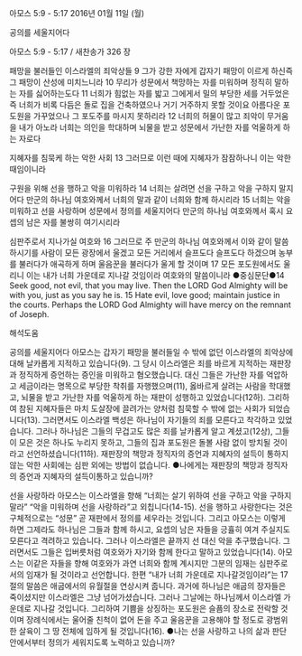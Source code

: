 아모스 5:9 - 5:17 
2016년 01월 11일 (월)

공의를 세울지어다



아모스 5:9 - 5:17 / 새찬송가 326 장


패망을 불러들인 이스라엘의 죄악상들
9 그가 강한 자에게 갑자기 패망이 이르게 하신즉 그 패망이 산성에 미치느니라 10 무리가 성문에서 책망하는 자를 미워하며 정직히 말하는 자를 싫어하는도다 11 너희가 힘없는 자를 밟고 그에게서 밀의 부당한 세를 거두었은즉 너희가 비록 다듬은 돌로 집을 건축하였으나 거기 거주하지 못할 것이요 아름다운 포도원을 가꾸었으나 그 포도주를 마시지 못하리라 12 너희의 허물이 많고 죄악이 무거움을 내가 아노라 너희는 의인을 학대하며 뇌물을 받고 성문에서 가난한 자를 억울하게 하는 자로다

지혜자를 침묵케 하는 악한 사회
13 그러므로 이런 때에 지혜자가 잠잠하나니 이는 악한 때임이니라

구원을 위해 선을 행하고 악을 미워하라
14 너희는 살려면 선을 구하고 악을 구하지 말지어다 만군의 하나님 여호와께서 너희의 말과 같이 너희와 함께 하시리라 15 너희는 악을 미워하고 선을 사랑하며 성문에서 정의를 세울지어다 만군의 하나님 여호와께서 혹시 요셉의 남은 자를 불쌍히 여기시리라

심판주로서 지나가실 여호와
16 그러므로 주 만군의 하나님 여호와께서 이와 같이 말씀하시기를 사람이 모든 광장에서 울겠고 모든 거리에서 슬프도다 슬프도다 하겠으며 농부를 불러다가 애곡하게 하며 울음꾼을 불러다가 울게 할 것이며 17 모든 포도원에서도 울리니 이는 내가 너희 가운데로 지나갈 것임이라 여호와의 말씀이니라
●중심문단●14 Seek good, not evil, that you may live. Then the LORD God Almighty will be with you, just as you say he is. 15 Hate evil, love good; maintain justice in the courts. Perhaps the LORD God Almighty will have mercy on the remnant of Joseph.

해석도움





공의를 세울지어다 
아모스는 갑자기 패망을 불러들일 수 밖에 없던 이스라엘의 죄악상에 대해 날카롭게 지적하고 있습니다(9). 그 당시 이스라엘은 죄를 바르게 지적하는 재판장과 정직하게 증언하는 증인을 미워하고 혐오했습니다. 대신 그들은 가난한 자를 억압하고 세금이라는 명목으로 부당한 착취를 자행했으며(11), 옳바르게 살려는 사람을 학대했고, 뇌물을 받고 가난한 자를 억울하게 하는 재판이 성행하고 있었습니다(12하). 그리하여 참된 지혜자들은 마치 도살장에 끌려가는 양처럼 침묵할 수 밖에 없는 사회가 되었습니다(13). 그러면서도 이스라엘 백성은 하나님이 자기들의 죄를 모른다고 착각하고 있었습니다. 그러나 하나님은 그들의 무겁고도 많은 죄를 날카롭게 알고 계셨고(12상), 그들이 모은 것은 하나도 누리지 못하고, 그들의 집과 포도원은 돌볼 사람 없이 방치될 것이라고 선언하셨습니다(11하). 재판장의 책망과 정직자의 증언과 지혜자의 설득이 통하지 않는 악한 사회에는 심판 외에는 방법이 없습니다. 
●나에게는 재판장의 책망과 정직자의 증언과 지혜자의 설득이통하고 있습니까? 

선을 사랑하라 
아모스는 이스라엘을 향해 “너희는 살기 위하여 선을 구하고 악을 구하지 말라” “악을 미워하며 선을 사랑하라”고 외칩니다(14-15). 선을 행하고 사랑한다는 것은 구체적으로는 “성문” 곧 재판에서 정의를 세우라는 것입니다. 그리고 아모스는 이렇게 하면 그제라도 하나님은 그들과 함께 하시고, 요셉의 남은 자들을 긍휼히 여겨 주실지도 모른다고 격려하고 있습니다. 그러나 이스라엘은 끝까지 선 대신 악을 추구했습니다. 그러면서도 그들은 입버릇처럼 여호와가 자기와 함께 한다고 말하고 있었습니다(14). 아모스는 이같은 자들을 향해 여호와가 과연 너희와 함께 계시지만 그분의 임재는 심판주로서의 임재가 될 것이라고 선언합니다. 한편 “내가 너희 가운데로 지나갈것임이라”는 17절의 말씀은 애굽에서의 유월절을 연상시켜 줍니다. 과거에 하나님은 애굽의 장자들은 죽이셨지만 이스라엘은 그냥 넘어가셨습니다. 그러나 그날에는 하나님께서 이스라엘 가운데로 지나갈 것입니다. 그리하여 기쁨을 상징하는 포도원은 슬픔의 장소로 전락할 것이며 장례식에서는 울어줄 친척이 없어 돈을 주고 울음꾼을 고용해야 할 정도로 광범위한 살육이 그 땅 전체에 임하게 될 것입니다(16).
●나는 선을 사랑하고 나의 삶과 판단 안에서부터 정의가 세워지도록 노력하고 있습니까?